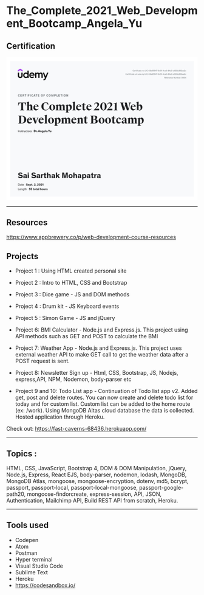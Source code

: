 # The_Complete_2021_Web_Development_Bootcamp_Angela_Yu
## Certification

![Alt text](Web_Development_Certificate.jpg?raw=true "certificate")

-----------------------------------------------------------------------------------------------------------------------------------------------------------------

## Resources

https://www.appbrewery.co/p/web-development-course-resources

## Projects

- Project 1 : Using HTML created personal site 

- Project 2 :  Intro to HTML, CSS and Bootstrap 

- Project 3 : Dice game - JS and DOM methods 

- Project 4 : Drum kit - JS Keyboard events

- Project 5 : Simon Game - JS and jQuery 

- Project 6: BMI Calculator - Node.js and Express.js. This project using API methods such as GET and POST to calculate the BMI

- Project 7: Weather App - Node.js and Express.js. This project uses external weather API to make GET call to get the weather data after a POST request is sent.

- Project 8: Newsletter Sign up - Html, CSS, Bootstrap, JS, Nodejs, express,API, NPM, Nodemon, body-parser etc 

- Project 9 and 10: Todo List app - Continuation of Todo list app v2. Added get, post and delete routes. You can now create and delete todo list for today and for custom list. Custom list can be added to the home route (ex: /work). Using MongoDB Altas cloud database the data is collected. Hosted application through Heroku.

Check out: https://fast-caverns-68436.herokuapp.com/

-----------------------------------------------------------------------------------------------------------------------------------------------------------------

## Topics :
HTML, CSS, JavaScript, Bootstrap 4, DOM & DOM Manipulation, jQuery, Node.js, Express, React EJS, body-parser, nodemon, lodash, MongoDB, MongoDB Atlas, 
mongoose, mongoose-encryption,  dotenv, md5, bcrypt, passport, passport-local, passport-local-mongoose, passport-google-path20, mongoose-findorcreate, express-session, API, JSON, Authentication, Mailchimp API, Build REST API from scratch, Heroku.

-----------------------------------------------------------------------------------------------------------------------------------------------------------------

## Tools used
  * Codepen
  * Atom
  * Postman
  * Hyper terminal
  * Visual Studio Code
  * Sublime Text
  * Heroku
  * https://codesandbox.io/ 

